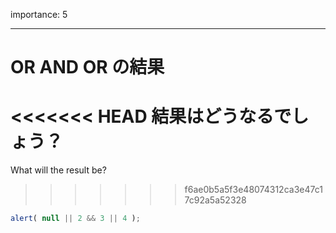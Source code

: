 importance: 5

---

# OR AND OR の結果

<<<<<<< HEAD
結果はどうなるでしょう？
=======
What will the result be?
>>>>>>> f6ae0b5a5f3e48074312ca3e47c17c92a5a52328

```js
alert( null || 2 && 3 || 4 );
```

